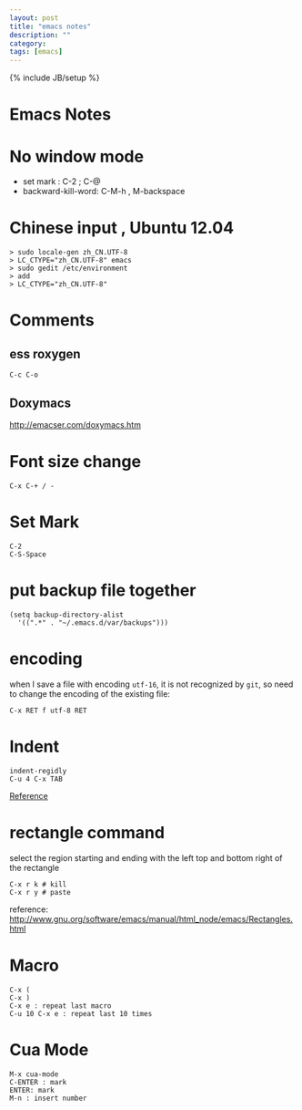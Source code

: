 ```yaml
---
layout: post
title: "emacs notes"
description: ""
category: 
tags: [emacs]
---
```

{% include JB/setup %}

Emacs Notes
==========

# No window mode #

- set mark : C-2 ; C-@
- backward-kill-word: C-M-h , M-backspace 

# Chinese input , Ubuntu 12.04 #

    > sudo locale-gen zh_CN.UTF-8
	> LC_CTYPE="zh_CN.UTF-8" emacs
	> sudo gedit /etc/environment
	> add 
	> LC_CTYPE="zh_CN.UTF-8"

# Comments #

## ess roxygen ##

    C-c C-o 

## Doxymacs ##

<http://emacser.com/doxymacs.htm> 

# Font size change #

	C-x C-+ / - 
	
# Set Mark #
 
	C-2
	C-S-Space

# put backup file together #

	(setq backup-directory-alist
      '((".*" . "~/.emacs.d/var/backups")))

# encoding #

when I save a file with encoding `utf-16`, it is not recognized by `git`, so need to change the encoding of the existing file:

	C-x RET f utf-8 RET

# Indent #

	indent-regidly
	C-u 4 C-x TAB
	
[Reference](http://ruslanspivak.com/2011/04/28/how-to-indent-a-block-of-text-in-emacs/)

# rectangle command #

select the region starting and ending with the left top and bottom right of the rectangle

	C-x r k # kill 
	C-x r y # paste

reference: <http://www.gnu.org/software/emacs/manual/html_node/emacs/Rectangles.html> 

# Macro # 

	C-x (
	C-x )
	C-x e : repeat last macro
	C-u 10 C-x e : repeat last 10 times
	
# Cua Mode # 

	M-x cua-mode
	C-ENTER : mark 
	ENTER: mark
	M-n : insert number 
	
